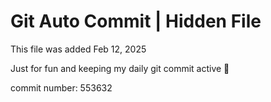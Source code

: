 # Git Auto Commit | Hidden File

This file was added Feb 12, 2025

Just for fun and keeping my daily git commit active 🤪

commit number: 553632

